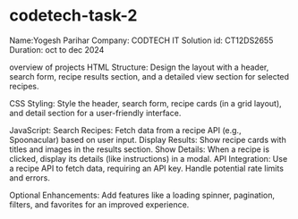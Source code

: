 # codetech-task-2

Name:Yogesh Parihar
Company: CODTECH IT Solution
id: CT12DS2655
Duration: oct to dec 2024

overview of projects 
HTML Structure: Design the layout with a header, search form, recipe results section, and a detailed view section for selected recipes.

CSS Styling: Style the header, search form, recipe cards (in a grid layout), and detail section for a user-friendly interface.

JavaScript:
Search Recipes: Fetch data from a recipe API (e.g., Spoonacular) based on user input.
Display Results: Show recipe cards with titles and images in the results section.
Show Details: When a recipe is clicked, display its details (like instructions) in a modal.
API Integration: Use a recipe API to fetch data, requiring an API key. Handle potential rate limits and errors.

Optional Enhancements: Add features like a loading spinner, pagination, filters, and favorites for an improved experience.

